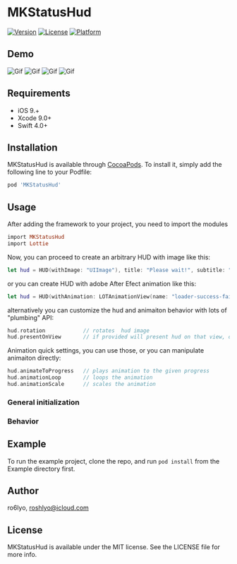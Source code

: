 # MKStatusHud

[![Version](https://img.shields.io/cocoapods/v/MKStatusHud.svg?style=flat)](http://cocoapods.org/pods/MKStatusHud)
[![License](https://img.shields.io/cocoapods/l/MKStatusHud.svg?style=flat)](http://cocoapods.org/pods/MKStatusHud)
[![Platform](https://img.shields.io/cocoapods/p/MKStatusHud.svg?style=flat)](http://cocoapods.org/pods/MKStatusHud)

## Demo
![Gif](https://media.giphy.com/media/xUOxf1ItNMsnX81aNy/giphy.gif)
![Gif](https://media.giphy.com/media/3o6fJ4mwrIOtfer8yY/giphy.gif)
![Gif](https://media.giphy.com/media/xT0xeGvx6mOeN124eI/giphy.gif)
![Gif](https://media.giphy.com/media/l2QEcfghWUBnO7kTm/giphy.gif)

## Requirements
- iOS 9.+ 
- Xcode 9.0+
- Swift 4.0+

## Installation

MKStatusHud is available through [CocoaPods](http://cocoapods.org). To install
it, simply add the following line to your Podfile:

```ruby
pod 'MKStatusHud'
```
## Usage
After adding the framework to your project, you need to import the modules
```ruby
import MKStatusHud
import Lottie
```
Now, you can proceed to create  an arbitrary HUD with image like this:
```swift
let hud = HUD(withImage: "UIImage"), title: "Please wait!", subtitle: "While download proccess completes.")
```
or you can create HUD with adobe After Efect animation like this:
```swift
let hud = HUD(withAnimation: LOTAnimationView(name: "loader-success-failed"), title: "Please wait!", subtitle: "While download proccess completes.")
```
alternatively you can customize the hud and animaiton behavior with lots of "plumbing" API:
```swift
hud.rotation            // rotates  hud image
hud.presentOnView       // if provided will present hud on that view, other ways it will use UIApplication.keywindow
```
Animation quick settings, you can use those, or you can manipulate animaiton directly:
```swift
hud.animateToProgress   // plays animation to the given progress
hud.animationLoop       // loops the animation
hud.animationScale      // scales the animation
```


### General initialization 

### Behavior

## Example
To run the example project, clone the repo, and run `pod install` from the Example directory first.


## Author

ro6lyo, roshlyo@icloud.com

## License

MKStatusHud is available under the MIT license. See the LICENSE file for more info.
